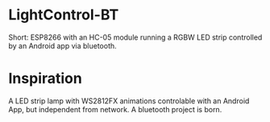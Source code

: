 # LightControl-BT
Short: ESP8266 with an HC-05 module running a RGBW LED strip controlled by an Android app via bluetooth.

# Inspiration
A LED strip lamp with WS2812FX animations controlable with an Android App, but independent from network. A bluetooth project is born. 
